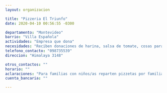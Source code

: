 ```yaml
---
layout: organizacion

title: "Pizzeria El Triunfo"
date: 2020-04-10 00:56:55 -0300

departamento: "Montevideo"
barrio: "Villa Española"
actividades: "Empresa que dona"
necesidades: "Reciben donaciones de harina, salsa de tomate, cosas para pizza. Solo les queda materia prima para hacer una jornada más de reparto."
telefono_contacto: "098735539"
direccion: "Himalaya 3148"

otros_contactos: ""
horario: ""
aclaraciones: "Para familias con niños/as reparten pizzetas por familia."
cuenta_bancaria: ""

---
```

